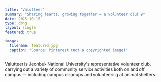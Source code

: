 ```yaml
---
title: "Valutteer"
summary: "Sharing hearts, growing together — a volunteer club 💕"
date: 2025-10-15
type: dong
layout: single
featured: true

image:
  filename: featured.jpg
  caption: "Source: Pinterest (not a copyrighted image)"
---
```


<div class="text-justify">
  Valutteer is Jeonbuk National University's representative volunteer club, carrying out a variety of community service activities both on and off campus — including campus cleanups and volunteering at animal shelters.
</div>
